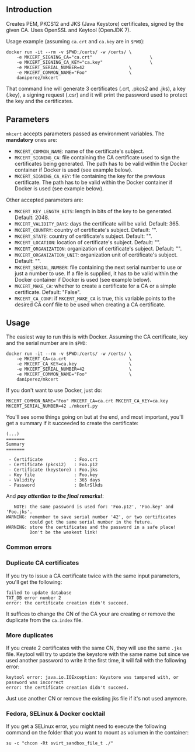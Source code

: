 ## Introduction 
Creates PEM, PKCS12 and JKS (Java Keystore) certificates, signed by the given
CA. Uses OpenSSL and Keytool (OpenJDK 7).

Usage example (assuming ```ca.crt``` and ```ca.key``` are in ```$PWD```):

```
docker run -it --rm -v $PWD:/certs/ -w /certs/ \
    -e MKCERT_SIGNING_CA="ca.crt"                      \
    -e MKCERT_SIGNING_CA_KEY="ca.key"                  \
    -e MKCERT_SERIAL_NUMBER=42                 \
    -e MKCERT_COMMON_NAME="Foo"                \
    daniperez/mkcert 
```

That command line will generate 3 certificates (.crt, .pkcs2 and .jks), a key (.key), a signing request (.csr) and it will print the password used to protect the key and the certificates.

## Parameters

```mkcert``` accepts parameters passed as environment variables. 
The **mandatory** ones are:

* ```MKCERT_COMMON_NAME```: name of the certificate's subject.
* ```MKCERT_SIGNING_CA```: file containing the CA certificate used to 
sign the certificates being generated. The path has to be valid within
the Docker container if Docker is used (see example below).
* ```MKCERT_SIGNING_CA_KEY```: file containing the key for the previous certificate.
The path has to be valid within the Docker container if Docker is used
(see example below).

Other accepted parameters are:

* ```MKCERT_KEY_LENGTH_BITS```: length in bits of the key to be generated. 
Default: 2048.
* ```MKCERT_VALIDITY_DAYS```: days the certificate will be valid. Default: 365.
* ```MKCERT_COUNTRY```: country of certificate's subject. Default: "".
* ```MKCERT_STATE```: country of certificate's subject. Default: "".
* ```MKCERT_LOCATION```: location of certificate's subject. Default: "".
* ```MKCERT_ORGANIZATION```: organization of certificate's subject.
Default: "".
* ```MKCERT_ORGANIZATION_UNIT```: organization unit of certificate's subject.
Default: "".
* ```MKCERT_SERIAL_NUMBER```: file containing the next serial number to use
or just a number to use. If a file is supplied, it has to be valid within the
Docker container if Docker is used (see example below).
* ```MKCERT_MAKE_CA```: whether to create a certificate for a CA or a simple
certificate. Default: "False".
* ```MKCERT_CA_CONF```: if ```MKCERT_MAKE_CA``` is true, this variable points to
the desired CA conf file to be used when creating a CA certificate.

## Usage

The easiest way to run this is with Docker. Assuming the CA certificate,
key and the serial number are in ```$PWD```:

```
docker run -it --rm -v $PWD:/certs/ -w /certs/ \
    -e MKCERT_CA=ca.crt                        \
    -e MKCERT_CA_KEY=ca.key                    \
    -e MKCERT_SERIAL_NUMBER=42                 \
    -e MKCERT_COMMON_NAME="Foo"                \
    daniperez/mkcert 
```

If you don't want to use Docker, just do:

```
MKCERT_COMMON_NAME="Foo" MKCERT_CA=ca.crt MKCERT_CA_KEY=ca.key MKCERT_SERIAL_NUMBER=42 ./mkcert.py
```

You'll see some things going on but at the end, and most important, you'll
get a summary if it succeeded to create the certificate:

```
(...)
=======
Summary
=======

 - Certificate            : Foo.crt
 - Certificate (pkcs12)   : Foo.p12
 - Certificate (keystore) : Foo.jks
 - Key file               : Foo.key
 - Validity               : 365 days 
 - Password               : BnlrSlkds
 ```

And _**pay attention to the final remarks!**_:

```
   NOTE: the same password is used for: 'Foo.p12', 'Foo.key' and 'Foo.jks'.
WARNING: remember to save serial number '42', or two certificates
         could get the same serial number in the future.
WARNING: store the certificates and the password in a safe place!
         Don't be the weakest link!
```

### Common errors

### Duplicate CA certificates

If you try to issue a CA certificate twice with the same
input parameters, you'll get the following:
```
failed to update database
TXT_DB error number 2
error: the certificate creation didn't succeed.
```
It suffices to change the CN of the CA your are creating or
remove the duplicate from the ```ca.index``` file.

### More duplicates

If you create 2 certificates with the same CN, they will use
the same ```.jks``` file. Keytool will try to update the keystore
with the same name but since we used another password to
write it the first time, it will fail with the following error:
```
keytool error: java.io.IOException: Keystore was tampered with, or password was incorrect
error: the certificate creation didn't succeed.
```
Just use another CN or remove the existing jks file if it's not used anymore.


### Fedora, SELinux & Docker cocktail 

If you get a SELinux error, you might need to execute the following command on
the folder that you want to mount as volumen in the container:

```
su -c "chcon -Rt svirt_sandbox_file_t ./"
```
